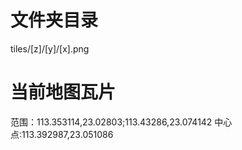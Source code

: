# 文件夹目录
tiles/[z]/[y]/[x].png

# 当前地图瓦片 
 范围：113.353114,23.02803;113.43286,23.074142
中心点:113.392987,23.051086